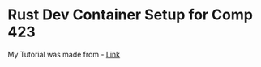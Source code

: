 # Rust Dev Container Setup for Comp 423
My Tutorial was made from - [Link](https://github.com/wvmillen/comp423-course-notes)
 
